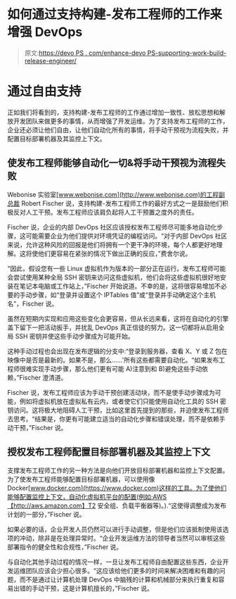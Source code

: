 # 如何通过支持构建-发布工程师的工作来增强 DevOps

> 原文:[https://devo PS . com/enhance-devo PS-supporting-work-build-release-engineer/](https://devops.com/enhance-devops-supporting-work-build-release-engineer/)

# 通过自由支持

正如我们将看到的，支持构建-发布工程师的工作通过增加一致性、放松思想和解放开发团队来做更多的事情，从而增强了开发运维。为了支持发布工程师的工作，企业还必须让他们自由，让他们自动化所有的事情，将手动干预视为流程失败，并配置目标部署机器及其监控上下文。

## 使发布工程师能够自动化一切&将手动干预视为流程失败

Webonise 实验室[www.webonise.com](http://www.webonise.com)的工程副总裁 Robert Fischer 说，支持构建-发布工程师工作的最好方式之一是鼓励他们积极反对人工干预。发布工程师应该肩负起将人工干预置之度外的责任。

Fischer 说，企业的内部 DevOps 社区应该授权发布工程师尽可能多地自动化步骤，这可能需要企业为他们提供对环境凭证的编程访问。“对于内部 DevOps 社区来说，允许这种风险的回报是他们将拥有一个更干净的环境，每个人都更好地理解。这将使他们更容易在紧张的情况下做出正确的反应，”费舍尔说。

“因此，假设您有一些 Linux 虚拟机作为版本的一部分正在运行。发布工程师可能会尝试使用某种全局 SSH 密钥来访问这些虚拟机，他们会将这些虚拟机很好地安装在笔记本电脑或工作站上，”Fischer 开始说道。不幸的是，这将很容易增加不必要的手动步骤，如“登录并设置这个 IPTables 值”或“登录并手动确定这个主机名”，Fischer 说。

虽然在短期内实现和应用这些变化会更容易，但从长远来看，这将在自动化的引擎盖下留下一把活动扳手，并扰乱 DevOps 真正信徒的努力。这一切都将从启用全局 SSH 密钥并使这些手动步骤成为可能开始。

这种手动过程也会出现在发布逻辑的分支中:“登录到服务器，查看 X、Y 或 Z 包在映像中是否是最新的。如果不是，那么……'所有这些都需要自动化。“如果发布工程师很难实现手动步骤，那么他们更有可能 A)注意到和 B)避免这些手动依赖，”Fischer 澄清道。

Fischer 说，发布工程师应该为手动干预创建活动块，而不是使手动步骤成为可能，例如将虚拟机放在虚拟私有云内，或者使它们只能使用自动化工具的 SSH 密钥访问。这将极大地阻碍人工干预，比如这里首先提到的那些，并迫使发布工程师去思考。“结果是，你更有可能建立适当的自动化步骤和错误处理，而不是依赖手动干预，”Fischer 说。

## 授权发布工程师配置目标部署机器及其监控上下文

支撑发布工程师工作的另一种方法是向他们开放目标部署机器和监控上下文配置。为了使发布工程师能够配置目标部署机器，可以使用像 Docker[www.docker.com](https://www.docker.com)这样的工具。为了使他们能够配置监控上下文，自动化虚拟机平台的配置(例如:AWS【http://aws.amazon.com】T2 安全组、负载平衡器等)。).“这使得调整成为发布计划的一部分，”Fischer 说。

如果必要的话，企业开发人员仍然可以进行手动调整，但是他们应该抵制使用该选项的冲动，除非是在处理异常时。“企业开发运维方法的领导者当然可以审核这些部署指令的健全性和合规性，”Fischer 说。

与自动化其他手动过程的情况一样，一旦让发布工程师自由配置这些东西，企业开发运维团队应该会少担心很多。“这应该给他们更多的时间来解决困难和有趣的问题，而不是通过让计算机处理 DevOps 中脑残的计算和机械部分来执行重复和容易出错的手动干预，这是计算机擅长的，”Fischer 说。
